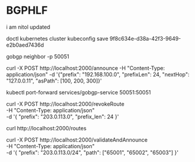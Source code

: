 # BGPHLF
i am nitol updated

doctl kubernetes cluster kubeconfig save 9f8c634e-d38a-42f3-9649-e2b0aed7436d



gobgp neighbor  -p 50051


curl -X POST http://localhost:2000/announce   -H "Content-Type: application/json"   -d '{"prefix": "192.168.100.0", "prefixLen": 24, "nextHop": "127.0.0.11", "asPath": [100, 200, 300]}'

kubectl port-forward services/gobgp-service 50051:50051


curl -X POST http://localhost:2000/revokeRoute \
  -H "Content-Type: application/json" \
  -d '{
    "prefix": "203.0.113.0",
    "prefix_len": 24
  }'



curl http://localhost:2000/routes



curl -X POST http://localhost:2000/validateAndAnnounce \
  -H "Content-Type: application/json" \
  -d '{
    "prefix": "203.0.113.0/24",
    "path": ["65001", "65002", "65003"]
  }'
